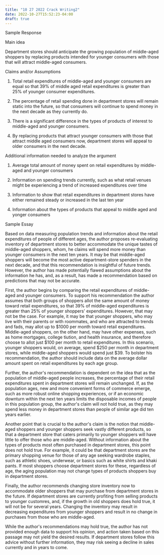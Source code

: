 ```yaml
---
title: "10 27 2022 Crack Writing2"
date: 2022-10-27T15:52:23-04:00
draft: true
---
```


Sample Response

Main idea

Department stores should anticipate the growing population of middle-aged shoppers by replacing products intended for younger consumers with those that will attract middle-aged consumers.

Claims and/or Assumptions

1. Total retail expenditures of middle-aged and younger consumers are equal so that 39% of middle aged retail expenditures is greater than 25% of younger consumer expenditures.

2. The percentage of retail spending done in department stores will remain static into the future, so that consumers will continue to spend money in the next decade as they currently do.

3. There is a significant difference in the types of products of interest to middle-aged and younger consumers.

4. By replacing products that attract younger consumers with those that attract middle aged consumers now, department stores will appeal to older consumers in the next decade.

Additional information needed to analyze the argument

1. Average total amount of money spent on retail expenditures by middle-aged and younger consumers  

2. Information on spending trends currently, such as what retail venues might be experiencing a trend of increased expenditures over time

3. Information to show that retail expenditures in department stores have either remained steady or increased in the last ten year

4. Information about the types of products that appeal to middle aged and yonger consumers

Sample Essay

Based on data measuring population trends and information about the retail expenditures of people of different ages, the author proposes re-evaluating inventory of department stores to better accommodate the unique tastes of middle-aged shoppers, whom, he claims will spend more money than younger consumers in the next ten years. It may be that middle-aged shoppers will become the most active department-store spenders in the next decade, and that this recommendation is insightful of future trends. However, the author has made potentially flawed assumptions about the information he has, and, as a result, has made a recommendation based on predictions that may not be accurate.

First, the author begins by comparing the retail expenditures of middle-aged and younger consumers. To support his recommendation the author assumes that both groups of shoppers allot the same amount of money toward retail expenditures, so that 39% of middle-aged expenditures is greater than 25% of younger shoppers' expenditures. However, that may not be the case. For example, it may be that younger shoppers, who may live with their parents or with roommates, and who are attracted to trends and fads, may allot up to $1000 per month toward retail expenditures. Middle-aged shoppers, on the other hand, may have other expenses, such as home mortgages, college tiution, and health insurance, and therefore choose to allot just $100 per month to retail expenditures. In this scenario, younger shoppers would, on average, spend $250 per month in department stores, while middle-aged shoppers would spend just $39. To bolster his recommendation, the author should include data on the average dollar amount spent on retail expenditures by each age group.

Further, the author's recommendation is dependent on the idea that as the population of middle-aged people increases, the percentage of their retail expenditures spent in department stores will remain unchanged. If, as the population ages, new and more convenient forms of commerce emerge, such as more robust online shopping experiences, or if an economic downturn within the next ten years limits the disposable incomes of people in this population group, the author's claim will not hold true, as they may spend less money in department stores than people of similar age did ten years earlier.

Another point that is crucial to the author's claim is the notion that middle-aged shoppers and younger shoppers seek vastly different products, so that a department store that caters primarily to younger shoppers will have little to offer those who are middle-aged. Without information about the types of products most often purchased in department stores, this point does not hold true. For example, it could be that department stores are the primary shopping venue for those of any age seeking wardrobe staples, such as athletic shoes, underwear, or basics such as white shirts and khaki pants. If most shoppers choose department stores for these, regardless of age, the aging population may not change types of products shoppers buy in department stores.

Finally, the author recommends changing store inventory now to accommodate older shoppers that may purchase from department stores in the future. If department stores are currently profiting from selling products to younger customres, and, if the growth in old shoppers does hold true, it will not be for several years. Changing the inventory may result in decreasing expenditures from younger shoppers and result in no change in purchases from those who are middle-aged.

While the author's recommendations may hold true, the author has not provided enough data to support his opinion, and action taken based on this passage may not yield the desired results. If department stores follow this advice without further information, they may risk seeing a decline in sales currently and in years to come.